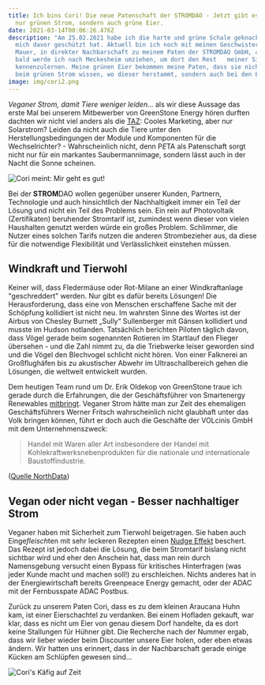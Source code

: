 ```yaml
---
title: Ich bins Cori! Die neue Patenschaft der STROMDAO - Jetzt gibt es nicht
  nur grünen Strom, sondern auch grüne Eier.
date: 2021-03-14T00:06:26.476Z
description: "Am 25.02.2021 habe ich die harte und grüne Schale geknackt, die
  mich davor geschützt hat. Aktuell bin ich noch mit meinen Geschwistern in
  Mauer, in direkter Nachbarschaft zu meinem Paten der STROMDAO GmbH, aber schon
  bald werde ich nach Meckesheim umziehen, um dort den Rest   meiner Sippschaft
  kennenzulernen. Meine grünen Eier bekommen meine Paten, dass sie nicht nur
  beim grünen Strom wissen, wo dieser herstammt, sondern auch bei den Eiern. "
image: img/cori2.png
---
```

*Veganer Strom, damit Tiere weniger leiden...* als wir diese Aussage das erste Mal bei unserem Mitbewerber von GreenStone Energy hören durften dachten wir nicht viel anders als die [TAZ](https://taz.de/Marketing-fuer-Erneuerbare/!5737812/): Cooles Marketing, aber nur Solarstrom? Leiden da nicht auch die Tiere unter den Herstellungsbedingungen der Module und Komponenten für die Wechselrichter? - Wahrscheinlich nicht, denn P*E*TA als Patenschaft sorgt nicht nur für ein markantes Saubermannimage, sondern lässt auch in der Nacht die Sonne scheinen.

 

![Cori meint: Mir geht es gut!](img/cori1.png "Cori meint: Mir geht es gut!")

Bei der **STROM**DAO wollen gegenüber unserer Kunden, Partnern, Technologie und auch hinsichtlich der Nachhaltigkeit immer ein Teil der Lösung und nicht ein Teil des Problems sein. Ein rein auf Photovoltaik (Zertifikaten) beruhender Stromtarif ist, zumindest wenn dieser von vielen Haushalten genutzt werden würde ein großes Problem. Schlimmer, die Nutzer eines solchen Tarifs nutzen die anderen Strombezieher aus, da diese für die notwendige Flexibilität und Verlässlichkeit einstehen müssen.

## Windkraft und Tierwohl

Keiner will, dass Fledermäuse oder Rot-Milane an einer Windkraftanlage "geschreddert" werden. Nur gibt es dafür bereits Lösungen! Die Herausforderung, dass eine von Menschen erschaffene Sache mit der Schöpfung kollidiert ist nicht neu. Im wahrsten Sinne des Wortes ist der Airbus von Chesley Burnett „Sully“ Sullenberger mit Gänsen kollidiert und musste im Hudson notlanden. Tatsächlich berichten Piloten täglich davon, dass Vögel gerade beim sogenannten Rotieren im Startlauf den Flieger übersehen - und die Zahl nimmt zu, da die Triebwerke leiser geworden sind und die Vögel den Blechvogel schlicht nicht hören. Von einer Falknerei an Großflughäfen bis zu akustischer Abwehr im Ultraschallbereich gehen die Lösungen, die weltweit entwickelt wurden.

Dem heutigen Team rund um Dr. Erik Oldekop von GreenStone traue ich gerade durch die Erfahrungen, die der Geschäftsführer von Smartenergy Renewables [mitbringt](https://www.ee-news.ch/de/solar/article/29020/smartenergy-schweizer-unternehmen-startet-modulproduktion-nahe-berlin). Veganer Strom hätte man zur Zeit des ehemaligen Geschäftsführers Werner Fritsch wahrscheinlich nicht glaubhaft unter das Volk bringen können,  führt er doch auch die Geschäfte der VOLcinis GmbH mit dem Unternehmenszweck:

> Handel mit Waren aller Art insbesondere der Handel mit Kohlekraftwerksnebenprodukten für die nationale und internationale Baustoffindustrie.

([Quelle NorthData](https://www.northdata.de/VOLcinis+GmbH,+Duisburg/HRB+25766))

## Vegan oder nicht vegan  - Besser nachhaltiger Strom

Veganer haben mit Sicherheit zum Tierwohl beigetragen. Sie haben auch Einge*fleisch*ten mit sehr leckeren Rezepten einen [Nudge Effekt](https://de.wikipedia.org/wiki/Nudge) beschert. Das Rezept ist jedoch dabei die Lösung, die beim Stromtarif bislang nicht sichtbar wird und eher den Anschein hat, dass man rein durch Namensgebung versucht einen Bypass für kritisches Hinterfragen (was jeder Kunde macht und machen soll!) zu erschleichen. Nichts anderes hat in der Energiewirtschaft bereits Greenpeace Energy gemacht, oder der ADAC mit der Fernbusspate ADAC Postbus.

Zurück zu unserem Paten Cori,  dass es zu dem kleinen Araucana Huhn kam, ist einer Eierschachtel zu verdanken. Bei einem Hofladen gekauft, war klar, dass es nicht um Eier von genau diesem Dorf handelte, da es dort keine Stallungen für Hühner gibt. Die Recherche nach der Nummer ergab, dass wir lieber wieder beim Discounter unsere Eier holen, oder eben etwas ändern. Wir hatten uns erinnert, dass in der Nachbarschaft gerade einige Kücken am Schlüpfen gewesen sind... 

![Cori's Käfig auf Zeit](img/cori3.jpg "Cori's Käfig auf Zeit")